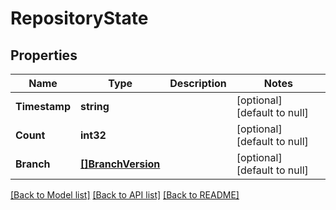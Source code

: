 # RepositoryState

## Properties
Name | Type | Description | Notes
------------ | ------------- | ------------- | -------------
**Timestamp** | **string** |  | [optional] [default to null]
**Count** | **int32** |  | [optional] [default to null]
**Branch** | [**[]BranchVersion**](branchVersion.md) |  | [optional] [default to null]

[[Back to Model list]](../README.md#documentation-for-models) [[Back to API list]](../README.md#documentation-for-api-endpoints) [[Back to README]](../README.md)


